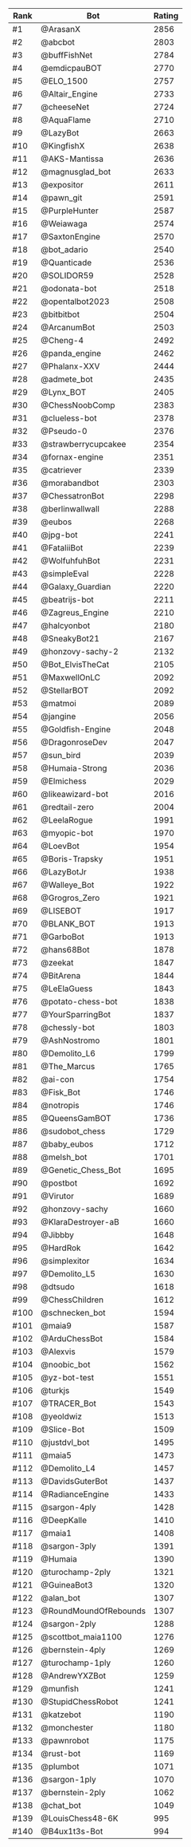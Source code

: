 Rank|Bot|Rating
---|---|---
#1|@ArasanX|2856
#2|@abcbot|2803
#3|@buffFishNet|2784
#4|@emdicpauBOT|2770
#5|@ELO_1500|2757
#6|@Altair_Engine|2733
#7|@cheeseNet|2724
#8|@AquaFlame|2710
#9|@LazyBot|2663
#10|@KingfishX|2638
#11|@AKS-Mantissa|2636
#12|@magnusglad_bot|2633
#13|@expositor|2611
#14|@pawn_git|2591
#15|@PurpleHunter|2587
#16|@Weiawaga|2574
#17|@SaxtonEngine|2570
#18|@bot_adario|2540
#19|@Quanticade|2536
#20|@SOLIDOR59|2528
#21|@odonata-bot|2518
#22|@opentalbot2023|2508
#23|@bitbitbot|2504
#24|@ArcanumBot|2503
#25|@Cheng-4|2492
#26|@panda_engine|2462
#27|@Phalanx-XXV|2444
#28|@admete_bot|2435
#29|@Lynx_BOT|2405
#30|@ChessNoobComp|2383
#31|@clueless-bot|2378
#32|@Pseudo-0|2376
#33|@strawberrycupcakee|2354
#34|@fornax-engine|2351
#35|@catriever|2339
#36|@morabandbot|2303
#37|@ChessatronBot|2298
#38|@berlinwallwall|2288
#39|@eubos|2268
#40|@jpg-bot|2241
#41|@FataliiBot|2239
#42|@WolfuhfuhBot|2231
#43|@simpleEval|2228
#44|@Galaxy_Guardian|2220
#45|@beatrijs-bot|2211
#46|@Zagreus_Engine|2210
#47|@halcyonbot|2180
#48|@SneakyBot21|2167
#49|@honzovy-sachy-2|2132
#50|@Bot_ElvisTheCat|2105
#51|@MaxwellOnLC|2092
#52|@StellarBOT|2092
#53|@matmoi|2089
#54|@jangine|2056
#55|@Goldfish-Engine|2048
#56|@DragonroseDev|2047
#57|@sun_bird|2039
#58|@Humaia-Strong|2036
#59|@Elmichess|2029
#60|@likeawizard-bot|2016
#61|@redtail-zero|2004
#62|@LeelaRogue|1991
#63|@myopic-bot|1970
#64|@LoevBot|1954
#65|@Boris-Trapsky|1951
#66|@LazyBotJr|1938
#67|@Walleye_Bot|1922
#68|@Grogros_Zero|1921
#69|@LISEBOT|1917
#70|@BLANK_BOT|1913
#71|@GarboBot|1913
#72|@hans68Bot|1878
#73|@zeekat|1847
#74|@BitArena|1844
#75|@LeElaGuess|1843
#76|@potato-chess-bot|1838
#77|@YourSparringBot|1837
#78|@chessly-bot|1803
#79|@AshNostromo|1801
#80|@Demolito_L6|1799
#81|@The_Marcus|1765
#82|@ai-con|1754
#83|@Fisk_Bot|1746
#84|@notropis|1746
#85|@QueensGamBOT|1736
#86|@sudobot_chess|1729
#87|@baby_eubos|1712
#88|@melsh_bot|1701
#89|@Genetic_Chess_Bot|1695
#90|@postbot|1692
#91|@Virutor|1689
#92|@honzovy-sachy|1660
#93|@KlaraDestroyer-aB|1660
#94|@Jibbby|1648
#95|@HardRok|1642
#96|@simplexitor|1634
#97|@Demolito_L5|1630
#98|@dtsudo|1618
#99|@ChessChildren|1612
#100|@schnecken_bot|1594
#101|@maia9|1587
#102|@ArduChessBot|1584
#103|@Alexvis|1579
#104|@noobic_bot|1562
#105|@yz-bot-test|1551
#106|@turkjs|1549
#107|@TRACER_Bot|1543
#108|@yeoldwiz|1513
#109|@Slice-Bot|1509
#110|@justdvl_bot|1495
#111|@maia5|1473
#112|@Demolito_L4|1457
#113|@DavidsGuterBot|1437
#114|@RadianceEngine|1433
#115|@sargon-4ply|1428
#116|@DeepKalle|1410
#117|@maia1|1408
#118|@sargon-3ply|1391
#119|@Humaia|1390
#120|@turochamp-2ply|1321
#121|@GuineaBot3|1320
#122|@alan_bot|1307
#123|@RoundMoundOfRebounds|1307
#124|@sargon-2ply|1288
#125|@scottbot_maia1100|1276
#126|@bernstein-4ply|1269
#127|@turochamp-1ply|1260
#128|@AndrewYXZBot|1259
#129|@munfish|1241
#130|@StupidChessRobot|1241
#131|@katzebot|1190
#132|@monchester|1180
#133|@pawnrobot|1175
#134|@rust-bot|1169
#135|@plumbot|1071
#136|@sargon-1ply|1070
#137|@bernstein-2ply|1062
#138|@chat_bot|1049
#139|@LouisChess48-6K|995
#140|@B4ux1t3s-Bot|994
